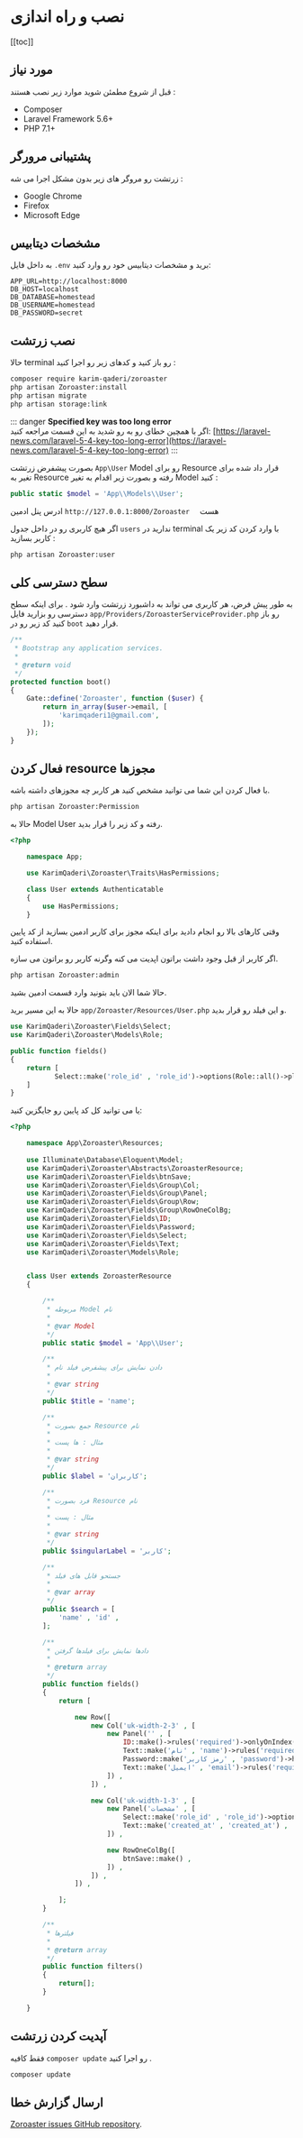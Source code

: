 # نصب و راه اندازی 

[[toc]]

## مورد نیاز 

قبل از شروع مطمئن شوید موارد زیر نصب هستند :

-   Composer
-   Laravel Framework 5.6+
-   PHP 7.1+

## پشتیبانی مرورگر 

زرتشت رو مروگر های زیر بدون مشکل اجرا می شه :

-   Google Chrome
-   Firefox
-   Microsoft Edge

## مشخصات دیتابیس 
به داخل فایل `.env` برید و مشخصات دیتابیس خود رو وارد کنید:

```text
APP_URL=http://localhost:8000
DB_HOST=localhost
DB_DATABASE=homestead
DB_USERNAME=homestead
DB_PASSWORD=secret
```
## نصب زرتشت 

 حالا terminal رو باز کنید و کدهای زیر رو اجرا کنید :

```bash
composer require karim-qaderi/zoroaster
php artisan Zoroaster:install
php artisan migrate
php artisan storage:link
```

::: danger
**Specified key was too long error**  
اگر با همچین خطای رو به رو شدید به این قسمت مراجعه کنید: [https://laravel-news.com/laravel-5-4-key-too-long-error](https://laravel-news.com/laravel-5-4-key-too-long-error)
:::


بصورت پیشفرض زرتشت  `App\User` Model رو برای Resource قرار داد شده برای تغیر به Resource رفته و بصورت زیر اقدام به تغیر Model کنید :

```php
public static $model = 'App\\Models\\User';
```

ادرس پنل ادمین `http://127.0.0.1:8000/Zoroaster  ` هست


اگر هیچ کاربری رو در داخل جدول `users` ندارید در terminal با وارد کردن کد زیر یک کاربر بسازید :

```bash
php artisan Zoroaster:user
```

## سطح دسترسی کلی 

به طور پیش فرض، هر کاربری می تواند به داشبورد زرتشت وارد شود .
برای اینکه سطح دسترسی رو بزارید فایل `app/Providers/ZoroasterServiceProvider.php` رو باز کنید کد زیر رو در `boot` قرار دهید. 

```php
/**
 * Bootstrap any application services.
 *
 * @return void
 */
protected function boot()
{
    Gate::define('Zoroaster', function ($user) {
        return in_array($user->email, [
            'karimqaderi1@gmail.com',
        ]);
    });
}
```

## فعال کردن resource مجوزها 

با فعال کردن این شما می توانید مشخص کنید هر کاربر چه مجوزهای داشته باشه.

```bash
php artisan Zoroaster:Permission
```

حالا به Model User رفته و کد زیر را قرار بدید.

```php
<?php

    namespace App;

    use KarimQaderi\Zoroaster\Traits\HasPermissions;

    class User extends Authenticatable
    {
        use HasPermissions;
    }
```

وقتی کارهای بالا رو انجام دادید برای اینکه مجوز برای کاربر ادمین بسازید از کد پایین استفاده کنید.

اگر کاربر از قبل وجود داشت براتون اپدیت می کنه وگرنه کاربر رو براتون می سازه.


```bash
php artisan Zoroaster:admin
```

حالا شما الان باید بتونید وارد قسمت ادمین بشید.

حالا به این مسیر برید `app/Zoroaster/Resources/User.php` و این فیلد رو قرار بدید.

```php
use KarimQaderi\Zoroaster\Fields\Select;
use KarimQaderi\Zoroaster\Models\Role;

public function fields()
{
    return [
           Select::make('role_id' , 'role_id')->options(Role::all()->pluck('name','id')),
    ]
}
```

یا می توانید کل کد پایین رو جایگزین کنید:
```php
<?php

    namespace App\Zoroaster\Resources;
    
    use Illuminate\Database\Eloquent\Model;
    use KarimQaderi\Zoroaster\Abstracts\ZoroasterResource;
    use KarimQaderi\Zoroaster\Fields\btnSave;
    use KarimQaderi\Zoroaster\Fields\Group\Col;
    use KarimQaderi\Zoroaster\Fields\Group\Panel;
    use KarimQaderi\Zoroaster\Fields\Group\Row;
    use KarimQaderi\Zoroaster\Fields\Group\RowOneColBg;
    use KarimQaderi\Zoroaster\Fields\ID;
    use KarimQaderi\Zoroaster\Fields\Password;
    use KarimQaderi\Zoroaster\Fields\Select;
    use KarimQaderi\Zoroaster\Fields\Text;
    use KarimQaderi\Zoroaster\Models\Role;


    class User extends ZoroasterResource
    {

        /**
         * مربوطه Model نام
         *
         * @var Model
         */
        public static $model = 'App\\User';

        /**
         * دادن نمایش برای پیشفرض فیلد نام
         *
         * @var string
         */
        public $title = 'name';

        /**
         * جمع بصورت Resource نام
         *
         * مثال : ها پست
         *
         * @var string
         */
        public $label = 'کاربران';

        /**
         * فرد بصورت Resource نام
         *
         * مثال : پست
         *
         * @var string
         */
        public $singularLabel = 'کاربر';

        /**
         * جستحو قابل های فیلد
         *
         * @var array
         */
        public $search = [
            'name' , 'id' ,
        ];

        /**
         * دادها نمایش برای فیلدها گرفتن
         *
         * @return array
         */
        public function fields()
        {
            return [

                new Row([
                    new Col('uk-width-2-3' , [
                        new Panel('' , [
                            ID::make()->rules('required')->onlyOnIndex()->sortable() ,
                            Text::make('نام' , 'name')->rules('required') ,
                            Password::make('رمز کاربر' , 'password')->help('برای تغیر نکردن رمز کادر را خالی بزارید') ,
                            Text::make('ایمیل' , 'email')->rules('required' , 'max:255') ,
                        ]) ,
                    ]) ,

                    new Col('uk-width-1-3' , [
                        new Panel('مشخصات' , [
                            Select::make('role_id' , 'role_id')->options(Role::all()->pluck('name','id')) ,
                            Text::make('created_at' , 'created_at') ,
                        ]) ,

                        new RowOneColBg([
                            btnSave::make() ,
                        ]) ,
                    ]) ,
                ]) ,

            ];
        }

        /**
         * فیلترها
         *
         * @return array
         */
        public function filters()
        {
            return[];
        }

    }
```


##  آپدیت کردن زرتشت 

فقط کافیه `composer update` رو اجرا کنید .

```bash
composer update
```

## ارسال گزارش خطا 

 [Zoroaster issues GitHub repository](https://github.com/KarimQaderi/zoroaster-docs/issues).
